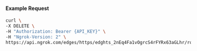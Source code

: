 <!-- Code generated for API Clients. DO NOT EDIT. -->

#### Example Request

```bash
curl \
-X DELETE \
-H "Authorization: Bearer {API_KEY}" \
-H "Ngrok-Version: 2" \
https://api.ngrok.com/edges/https/edghts_2nEq4Fa1vOgrcS4rFYRx63aGLhr/routes/edghtsrt_2nEq4ByBpcbeFhtYMzasrQUnRl1/response_headers
```
